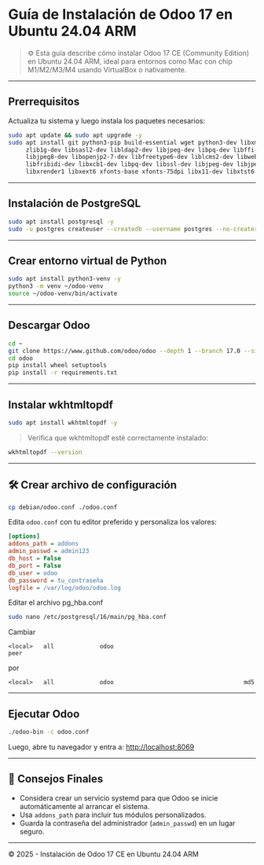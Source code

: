 
#  Guía de Instalación de Odoo 17 en Ubuntu 24.04 ARM

> ⚙️ Esta guía describe cómo instalar Odoo 17 CE (Community Edition) en Ubuntu 24.04 ARM, ideal para entornos como Mac con chip M1/M2/M3/M4 usando VirtualBox o nativamente.

---

##  Prerrequisitos

Actualiza tu sistema y luego instala los paquetes necesarios:

```bash
sudo apt update && sudo apt upgrade -y
sudo apt install git python3-pip build-essential wget python3-dev libxml2-dev libxslt1-dev \
     zlib1g-dev libsasl2-dev libldap2-dev libjpeg-dev libpq-dev libffi-dev libtiff-dev \
     libjpeg8-dev libopenjp2-7-dev libfreetype6-dev liblcms2-dev libwebp-dev libharfbuzz-dev \
     libfribidi-dev libxcb1-dev libpq-dev libssl-dev libjpeg-dev libjpeg-turbo8-dev \
     libxrender1 libxext6 xfonts-base xfonts-75dpi libx11-dev libxtst6 -y
```

---

##  Instalación de PostgreSQL

```bash
sudo apt install postgresql -y
sudo -u postgres createuser --createdb --username postgres --no-createrole --no-superuser --pwprompt odoo
```

---

##  Crear entorno virtual de Python

```bash
sudo apt install python3-venv -y
python3 -m venv ~/odoo-venv
source ~/odoo-venv/bin/activate
```

---

##  Descargar Odoo

```bash
cd ~
git clone https://www.github.com/odoo/odoo --depth 1 --branch 17.0 --single-branch odoo
cd odoo
pip install wheel setuptools
pip install -r requirements.txt
```

---

##  Instalar wkhtmltopdf

```bash
sudo apt install wkhtmltopdf -y
```

> Verifica que wkhtmltopdf esté correctamente instalado:

```bash
wkhtmltopdf --version
```

---

## 🛠 Crear archivo de configuración

```bash
cp debian/odoo.conf ./odoo.conf
```

Edita `odoo.conf` con tu editor preferido y personaliza los valores:

```ini
[options]
addons_path = addons
admin_passwd = admin123
db_host = False
db_port = False
db_user = odoo
db_password = tu_contraseña
logfile = /var/log/odoo/odoo.log
```

Editar el archivo pg_hba.conf


```bash
sudo nano /etc/postgresql/16/main/pg_hba.conf

```

Cambiar

```text
<local>   all             odoo                                     peer
```

por 

```text
<local>   all             odoo                                     md5
```


---

## Ejecutar Odoo

```bash
./odoo-bin -c odoo.conf
```

Luego, abre tu navegador y entra a: [http://localhost:8069](http://localhost:8069)

---

## 📌 Consejos Finales

- Considera crear un servicio systemd para que Odoo se inicie automáticamente al arrancar el sistema.
- Usa `addons_path` para incluir tus módulos personalizados.
- Guarda la contraseña del administrador (`admin_passwd`) en un lugar seguro.

---

© 2025 - Instalación de Odoo 17 CE en Ubuntu 24.04 ARM
